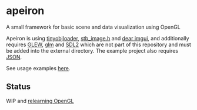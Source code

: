 # apeiron

A small framework for basic scene and data visualization using OpenGL

Apeiron is using [tinyobjloader](https://github.com/syoyo/tinyobjloader), [stb_image.h](https://github.com/nothings/stb) and [dear imgui](https://github.com/ocornut/imgui), and additionally requires [GLEW](https://github.com/nigels-com/glew), [glm](https://glm.g-truc.net/0.9.8/index.html) and [SDL2](https://www.libsdl.org/) which are not part of this repository and must be added into the external directory. The example project also requires [JSON](https://github.com/nlohmann/json).

See usage examples [here](https://github.com/mwkpe/apeiron-examples).

Status
---
WIP and [relearning OpenGL](https://learnopengl.com/)
